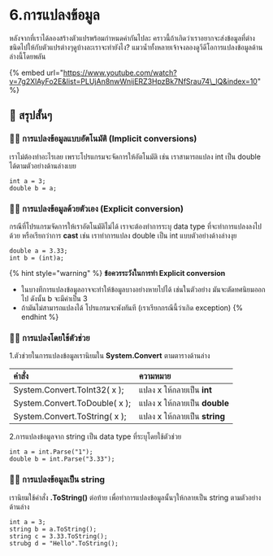 # 6.การแปลงข้อมูล

หลังจากที่เราได้ลองสร้างตัวแปรพร้อมกำหนดค่ากันไปละ คราวนี้ถ้าเกิดว่าเราอยากจะส่งข้อมูลที่ต่างชนิดไปให้กับตัวแปรต่างๆดูบ้างละเราจะทำยังไง? แมวน้ำทั้งหลายเจ้าจงลองดูวีดีโอการแปลงข้อมูลด้านล่างนี้โดยพลัน

{% embed url="https://www.youtube.com/watch?v=7g2XlAyFo2E&list=PLUjAn8nwWnijERZ3HpzBk7NfSrau74\_lQ&index=10" %}

## 🎯 สรุปสั้นๆ

### 👨‍🚀 การแปลงข้อมูลแบบอัตโนมัติ \(Implicit conversions\)

เราไม่ต้องทำอะไรเลย เพราะโปรแกรมจะจัดการให้อัตโนมัติ เช่น เราสามารถแปลง int เป็น double ได้ตามตัวอย่างด้านล่างเบย

```text
int a = 3;
double b = a;
```

### 👨‍🚀 การแปลงข้อมูลด้วยตัวเอง \(Explicit conversion\)

กรณีที่โปรแกรมจัดการให้เราอัตโนมัติไม่ได้ เราจะต้องทำการระบุ data type ที่จะทำการแปลงลงไปด้วย หรือเรียกว่าการ **cast** เช่น เราทำการแปลง double เป็น int แบบตัวอย่างด้างล่างงุย

```text
double a = 3.33;
int b = (int)a;
```

{% hint style="warning" %}
**ข้อควรระวังในการทำ Explicit conversion**

* ในบางทีการแปลงข้อมูลอาจจะทำให้ข้อมูลบางอย่างหายไปได้ เช่นในตัวอย่าง มันจะตัดทศนิยมออกไป ดังนั้น b จะมีค่าเป็น 3
* ถ้ามันไม่สามารถแปลงได้ โปรแกรมจะพังทันที \(เราเรียกกรณีนี้ว่าเกิด exception\)
{% endhint %}

### 👨‍🚀 การแปลงโดยใช้ตัวช่วย

1.ตัวช่วยในการแปลงข้อมูลเรานิยมใน **System.Convert** ตามตารางด้านล่าง

| คำสั่ง | ความหมาย |
| :--- | :--- |
| System.Convert.ToInt32\( x \); | แปลง x ให้กลายเป็น **int** |
| System.Convert.ToDouble\( x \); | แปลง x ให้กลายเป็น **double** |
| System.Convert.ToString\( x \); | แปลง x ให้กลายเป็น **string** |

 2.การแปลงข้อมูลจาก string เป็น data type ที่ระบุโดยใช้ตัวช่วย

```text
int a = int.Parse("1");
double b = int.Parse("3.33");
```

### 👨‍🚀 การแปลงข้อมูลเป็น string

เรานิยมใช้คำสั่ง **.ToString\(\)** ต่อท้าย เพื่อทำการแปลงข้อมูลนั้นๆให้กลายเป็น string ตามตัวอย่างด้านล่าง

```text
int a = 3;
string b = a.ToString();
string c = 3.33.ToString();
strubg d = "Hello".ToString();
```

